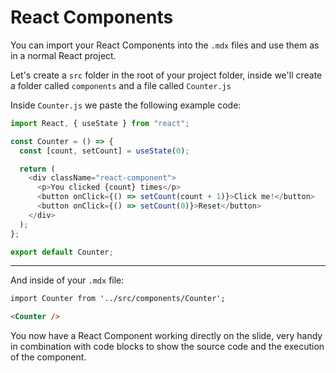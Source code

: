 <!-- section-title: React Components -->

# React Components

You can import your React Components into the `.mdx` files and use them as in a normal React project.

Let's create a `src` folder in the root of your project folder, inside we'll create a folder called `components` and a file called `Counter.js`

Inside `Counter.js` we paste the following example code:

```js
import React, { useState } from "react";

const Counter = () => {
  const [count, setCount] = useState(0);

  return (
    <div className="react-component">
      <p>You clicked {count} times</p>
      <button onClick={() => setCount(count + 1)}>Click me!</button>
      <button onClick={() => setCount(0)}>Reset</button>
    </div>
  );
};

export default Counter;
```

---

And inside of your `.mdx` file:

```md
import Counter from '../src/components/Counter';

<Counter />
```

You now have a React Component working directly on the slide, very handy in combination with code blocks to show the source code and the execution of the component.
